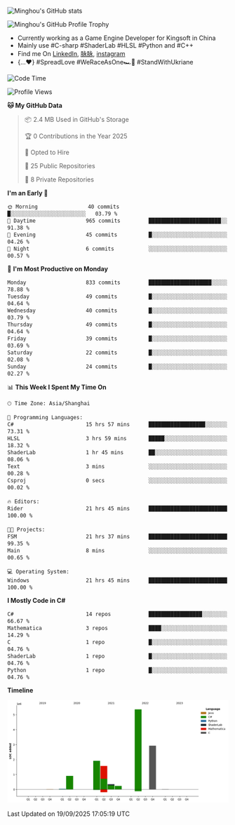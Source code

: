 ![Minghou's GitHub stats](https://github-readme-stats.vercel.app/api?username=Minghou-Lei&include_all_commits=true&show_icons=true&theme=radical)

![Minghou's GitHub Profile Trophy](https://github-profile-trophy.vercel.app/?username=Minghou-Lei&theme=onedark)

- Currently working as a Game Engine Developer for Kingsoft in China
- Mainly use #C-sharp #ShaderLab #HLSL #Python and #C++
- Find me On [LinkedIn](https://www.linkedin.com/in/%E6%98%8E%E7%9A%93-%E6%9D%8E-597356105/), [脉脉](https://maimai.cn/contact/share/card?u=kgmsdwiqpe9a&_share_channel=copy_link), [instagram](https://www.instagram.com/mistletoer76/)
- {...♥️} #SpreadLove #WeRaceAsOne🏎🌈 #StandWithUkriane

<!-- ![Minghou's GitHub stats](https://github-readme-stats.vercel.app/api/top-langs/?username=Minghou-lei&layout=compact&theme=radical) -->

<!--START_SECTION:waka-->
![Code Time](http://img.shields.io/badge/Code%20Time-991%20hrs%2040%20mins-blue)

![Profile Views](http://img.shields.io/badge/Profile%20Views-0-blue)

**🐱 My GitHub Data** 

> 📦 2.4 MB Used in GitHub's Storage 
 > 
> 🏆 0 Contributions in the Year 2025
 > 
> 💼 Opted to Hire
 > 
> 📜 25 Public Repositories 
 > 
> 🔑 8 Private Repositories 
 > 
**I'm an Early 🐤** 

```text
🌞 Morning                40 commits          █░░░░░░░░░░░░░░░░░░░░░░░░   03.79 % 
🌆 Daytime                965 commits         ███████████████████████░░   91.38 % 
🌃 Evening                45 commits          █░░░░░░░░░░░░░░░░░░░░░░░░   04.26 % 
🌙 Night                  6 commits           ░░░░░░░░░░░░░░░░░░░░░░░░░   00.57 % 
```
📅 **I'm Most Productive on Monday** 

```text
Monday                   833 commits         ████████████████████░░░░░   78.88 % 
Tuesday                  49 commits          █░░░░░░░░░░░░░░░░░░░░░░░░   04.64 % 
Wednesday                40 commits          █░░░░░░░░░░░░░░░░░░░░░░░░   03.79 % 
Thursday                 49 commits          █░░░░░░░░░░░░░░░░░░░░░░░░   04.64 % 
Friday                   39 commits          █░░░░░░░░░░░░░░░░░░░░░░░░   03.69 % 
Saturday                 22 commits          █░░░░░░░░░░░░░░░░░░░░░░░░   02.08 % 
Sunday                   24 commits          █░░░░░░░░░░░░░░░░░░░░░░░░   02.27 % 
```


📊 **This Week I Spent My Time On** 

```text
🕑︎ Time Zone: Asia/Shanghai

💬 Programming Languages: 
C#                       15 hrs 57 mins      ██████████████████░░░░░░░   73.31 % 
HLSL                     3 hrs 59 mins       █████░░░░░░░░░░░░░░░░░░░░   18.32 % 
ShaderLab                1 hr 45 mins        ██░░░░░░░░░░░░░░░░░░░░░░░   08.06 % 
Text                     3 mins              ░░░░░░░░░░░░░░░░░░░░░░░░░   00.28 % 
Csproj                   0 secs              ░░░░░░░░░░░░░░░░░░░░░░░░░   00.02 % 

🔥 Editors: 
Rider                    21 hrs 45 mins      █████████████████████████   100.00 % 

🐱‍💻 Projects: 
FSM                      21 hrs 37 mins      █████████████████████████   99.35 % 
Main                     8 mins              ░░░░░░░░░░░░░░░░░░░░░░░░░   00.65 % 

💻 Operating System: 
Windows                  21 hrs 45 mins      █████████████████████████   100.00 % 
```

**I Mostly Code in C#** 

```text
C#                       14 repos            █████████████████░░░░░░░░   66.67 % 
Mathematica              3 repos             ████░░░░░░░░░░░░░░░░░░░░░   14.29 % 
C                        1 repo              █░░░░░░░░░░░░░░░░░░░░░░░░   04.76 % 
ShaderLab                1 repo              █░░░░░░░░░░░░░░░░░░░░░░░░   04.76 % 
Python                   1 repo              █░░░░░░░░░░░░░░░░░░░░░░░░   04.76 % 
```



**Timeline**

![Lines of Code chart](https://raw.githubusercontent.com/Minghou-Lei/Minghou-Lei/main/assets/bar_graph.png)


 Last Updated on 19/09/2025 17:05:19 UTC
<!--END_SECTION:waka-->
